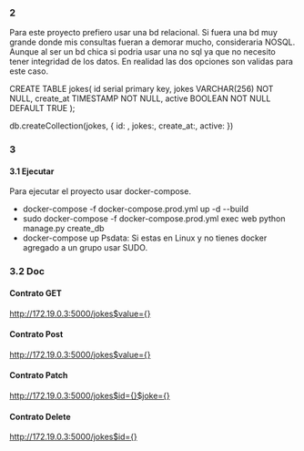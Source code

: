 ### 2 

Para este proyecto prefiero usar una bd relacional. Si fuera una bd muy grande donde mis consultas fueran a demorar mucho, consideraria NOSQL. Aunque al ser un bd chica si podria usar una no sql ya que no necesito tener integridad de los datos. En realidad las dos opciones son validas para este caso.

CREATE TABLE jokes(
    id serial primary key,
    jokes VARCHAR(256) NOT NULL,
    create_at TIMESTAMP NOT NULL,
    active BOOLEAN NOT NULL DEFAULT TRUE
);

db.createCollection(jokes, {
    id: <number>,
    jokes:<string>,
    create_at:<string>,
    active:<boolean>
})

### 3

#### 3.1 Ejecutar
Para ejecutar el proyecto usar docker-compose.
   - docker-compose -f docker-compose.prod.yml up -d --build
   - sudo docker-compose -f docker-compose.prod.yml exec web python manage.py create_db
   - docker-compose up
Psdata: Si estas en Linux y no tienes docker agregado a un grupo usar SUDO.

### 3.2 Doc

#### Contrato GET

http://172.19.0.3:5000/jokes$value={}

#### Contrato Post

http://172.19.0.3:5000/jokes$value={}

#### Contrato Patch

http://172.19.0.3:5000/jokes$id={}$joke={}

#### Contrato Delete

http://172.19.0.3:5000/jokes$id={}
